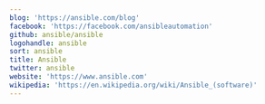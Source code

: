 ```yaml
---
blog: 'https://ansible.com/blog'
facebook: 'https://facebook.com/ansibleautomation'
github: ansible/ansible
logohandle: ansible
sort: ansible
title: Ansible
twitter: ansible
website: 'https://www.ansible.com'
wikipedia: 'https://en.wikipedia.org/wiki/Ansible_(software)'
---
```

